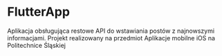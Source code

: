 # FlutterApp

Aplikacja obsługująca restowe API do wstawiania postów z najnowszymi informacjami.
Projekt realizowany na przedmiot Aplikacje mobilne iOS na Politechnice Śląskiej
